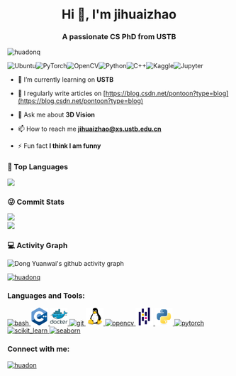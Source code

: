 <h1 align="center">Hi 👋, I'm jihuaizhao</h1>
<h3 align="center">A passionate CS PhD from USTB</h3>

<p align="left"> <img src="https://komarev.com/ghpvc/?username=huadonq&label=Profile%20views&color=0e75b6&style=flat" alt="huadonq" /> </p>

![Ubuntu](https://img.shields.io/static/v1?style=for-the-badge&message=Ubuntu&color=E95420&logo=Ubuntu&logoColor=FFFFFF&label=)![PyTorch](https://img.shields.io/static/v1?style=for-the-badge&message=PyTorch&color=EE4C2C&logo=PyTorch&logoColor=FFFFFF&label=)![OpenCV](https://img.shields.io/static/v1?style=for-the-badge&message=OpenCV&color=5C3EE8&logo=OpenCV&logoColor=FFFFFF&label=)![Python](https://img.shields.io/static/v1?style=for-the-badge&message=Python&color=3776AB&logo=Python&logoColor=FFFFFF&label=)![C++](https://img.shields.io/static/v1?style=for-the-badge&message=C%2B%2B&color=00599C&logo=C%2B%2B&logoColor=FFFFFF&label=)![Kaggle](https://img.shields.io/static/v1?style=for-the-badge&message=Kaggle&color=222222&logo=Kaggle&logoColor=20BEFF&label=)![Jupyter](https://img.shields.io/static/v1?style=for-the-badge&message=Jupyter&color=F37626&logo=Jupyter&logoColor=FFFFFF&label=)

- 🔭 I’m currently learning on **USTB**

- 📝 I regularly write articles on [https://blog.csdn.net/pontoon?type=blog](https://blog.csdn.net/pontoon?type=blog)

- 💬 Ask me about **3D Vision**

- 📫 How to reach me **jihuaizhao@xs.ustb.edu.cn**

- ⚡ Fun fact **I think I am funny**

### 🦁 Top Languages
<div align="left">
    <img  src="https://github-readme-stats.vercel.app/api/top-langs/?username=huadonq&layout=compact" />
</div>

### 😜 Commit Stats

<div align="left">
  <img  src="https://github-readme-stats.vercel.app/api?username=huadonq&show_icons=true&theme=radical&hide=contribs,prs" />
</div>

<div align="left">
  <img  src="https://github-readme-streak-stats.herokuapp.com?user=huadonq&theme=onedark&date_format=M%20j%5B%2C%20Y%5D" />
</div>

### 💻 Activity Graph


![Dong Yuanwai's github activity graph](https://activity-graph.herokuapp.com/graph?username=huadonq&theme=dracula)


<p align="left"> <a href="https://github.com/ryo-ma/github-profile-trophy"><img src="https://github-profile-trophy.vercel.app/?username=huadonq" alt="huadonq" /></a> </p>

<h3 align="left">Languages and Tools:</h3>
<p align="left"> <a href="https://www.gnu.org/software/bash/" target="_blank" rel="noreferrer"> <img src="https://www.vectorlogo.zone/logos/gnu_bash/gnu_bash-icon.svg" alt="bash" width="40" height="40"/> </a> <a href="https://www.w3schools.com/cpp/" target="_blank" rel="noreferrer"> <img src="https://raw.githubusercontent.com/devicons/devicon/master/icons/cplusplus/cplusplus-original.svg" alt="cplusplus" width="40" height="40"/> </a> <a href="https://www.docker.com/" target="_blank" rel="noreferrer"> <img src="https://raw.githubusercontent.com/devicons/devicon/master/icons/docker/docker-original-wordmark.svg" alt="docker" width="40" height="40"/> </a> <a href="https://git-scm.com/" target="_blank" rel="noreferrer"> <img src="https://www.vectorlogo.zone/logos/git-scm/git-scm-icon.svg" alt="git" width="40" height="40"/> </a> <a href="https://www.linux.org/" target="_blank" rel="noreferrer"> <img src="https://raw.githubusercontent.com/devicons/devicon/master/icons/linux/linux-original.svg" alt="linux" width="40" height="40"/> </a> <a href="https://opencv.org/" target="_blank" rel="noreferrer"> <img src="https://www.vectorlogo.zone/logos/opencv/opencv-icon.svg" alt="opencv" width="40" height="40"/> </a> <a href="https://pandas.pydata.org/" target="_blank" rel="noreferrer"> <img src="https://raw.githubusercontent.com/devicons/devicon/2ae2a900d2f041da66e950e4d48052658d850630/icons/pandas/pandas-original.svg" alt="pandas" width="40" height="40"/> </a> <a href="https://www.python.org" target="_blank" rel="noreferrer"> <img src="https://raw.githubusercontent.com/devicons/devicon/master/icons/python/python-original.svg" alt="python" width="40" height="40"/> </a> <a href="https://pytorch.org/" target="_blank" rel="noreferrer"> <img src="https://www.vectorlogo.zone/logos/pytorch/pytorch-icon.svg" alt="pytorch" width="40" height="40"/> </a> <a href="https://scikit-learn.org/" target="_blank" rel="noreferrer"> <img src="https://upload.wikimedia.org/wikipedia/commons/0/05/Scikit_learn_logo_small.svg" alt="scikit_learn" width="40" height="40"/> </a> <a href="https://seaborn.pydata.org/" target="_blank" rel="noreferrer"> <img src="https://seaborn.pydata.org/_images/logo-mark-lightbg.svg" alt="seaborn" width="40" height="40"/> </a> </p>

<h3 align="left">Connect with me:</h3>
<p align="left">
<a href="https://www.leetcode.com/huadon" target="blank"><img align="center" src="https://raw.githubusercontent.com/rahuldkjain/github-profile-readme-generator/master/src/images/icons/Social/leet-code.svg" alt="huadon" height="30" width="40" /></a>
</p>

